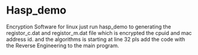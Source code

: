 # Hasp_demo
Encryption Software for linux
just run hasp_demo to generating the registor_c.dat and registor_m.dat file which is encrypted the cpuid and mac address id. and the algorithms is starting at line 32 pls add the code with the Reverse Engineering to the main program.
